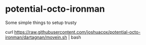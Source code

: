 potential-octo-ironman
======================

Some simple things to setup trusty

curl https://raw.githubusercontent.com/joshuacox/potential-octo-ironman/dartagnan/movein.sh | bash
